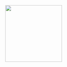 <div align="center" style="display:flex">
  <a href="https://github.com/pedrobalen">
  <img height="180em" src="https://github-readme-stats.vercel.app/api/top-langs/?username=pedrobalen&theme=dark&show_icons=true&hide_border=true&layout=compact"/>
</div>
